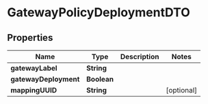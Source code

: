 

# GatewayPolicyDeploymentDTO

## Properties

Name | Type | Description | Notes
------------ | ------------- | ------------- | -------------
**gatewayLabel** | **String** |  | 
**gatewayDeployment** | **Boolean** |  | 
**mappingUUID** | **String** |  |  [optional]



